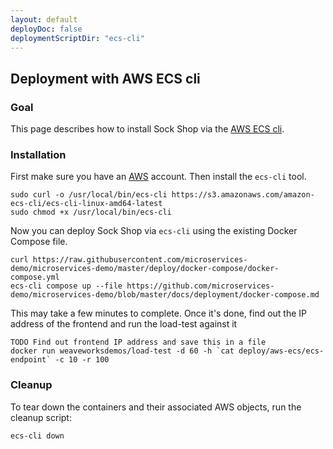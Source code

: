 ```yaml
---
layout: default
deployDoc: false
deploymentScriptDir: "ecs-cli"
---
```


## Deployment with AWS ECS cli

### Goal

This page describes how to install Sock Shop via the [AWS ECS cli](http://docs.aws.amazon.com/AmazonECS/latest/developerguide/ECS_CLI.html).

### Installation

First make sure you have an [AWS](http://aws.amazon.com) account. Then install the `ecs-cli` tool.

<!-- deploy-doc-start pre-install -->

    sudo curl -o /usr/local/bin/ecs-cli https://s3.amazonaws.com/amazon-ecs-cli/ecs-cli-linux-amd64-latest
    sudo chmod +x /usr/local/bin/ecs-cli

<!-- deploy-doc-end -->

Now you can deploy Sock Shop via `ecs-cli` using the existing Docker Compose file.

<!-- deploy-doc-start create-infrastructure -->

    curl https://raw.githubusercontent.com/microservices-demo/microservices-demo/master/deploy/docker-compose/docker-compose.yml
    ecs-cli compose up --file https://github.com/microservices-demo/microservices-demo/blob/master/docs/deployment/docker-compose.md
    
<!-- deploy-doc-end -->

This may take a few minutes to complete. Once it's done, find out the IP address of the frontend and run the load-test against it

<!-- deploy-doc-start run-tests -->

    TODO Find out frontend IP address and save this in a file
    docker run weaveworksdemos/load-test -d 60 -h `cat deploy/aws-ecs/ecs-endpoint` -c 10 -r 100

<!-- deploy-doc-end -->

### Cleanup

To tear down the containers and their associated AWS objects, run the cleanup script:

<!-- deploy-doc-start destroy-infrastructure -->

    ecs-cli down

<!-- deploy-doc-end -->
